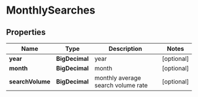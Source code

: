 

# MonthlySearches


## Properties

| Name | Type | Description | Notes |
|------------ | ------------- | ------------- | -------------|
|**year** | **BigDecimal** | year |  [optional] |
|**month** | **BigDecimal** | month |  [optional] |
|**searchVolume** | **BigDecimal** | monthly average search volume rate |  [optional] |



